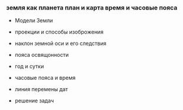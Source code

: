 ###  земля как планета план и карта время и часовые пояса












- Модели Земли


- проекции и способы изоброжения


- наклон земной оси и его следствия

- пояса освящонности

- год и сутки

- часовые пояса и время

- линия перемены дат

- решение задач





